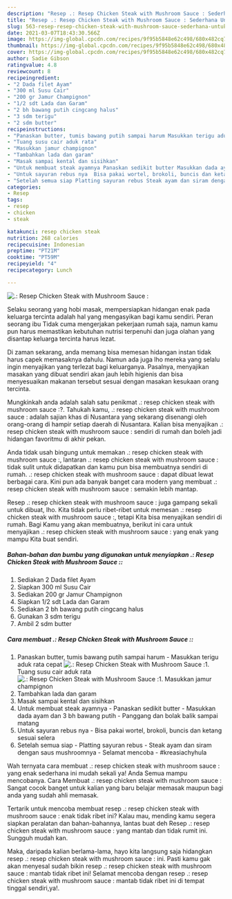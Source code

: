 ```yaml
---
description: "Resep .: Resep Chicken Steak with Mushroom Sauce : Sederhana Untuk Jualan"
title: "Resep .: Resep Chicken Steak with Mushroom Sauce : Sederhana Untuk Jualan"
slug: 563-resep-resep-chicken-steak-with-mushroom-sauce-sederhana-untuk-jualan
date: 2021-03-07T18:43:30.566Z
image: https://img-global.cpcdn.com/recipes/9f95b5848e62c498/680x482cq70/resep-chicken-steak-with-mushroom-sauce-foto-resep-utama.jpg
thumbnail: https://img-global.cpcdn.com/recipes/9f95b5848e62c498/680x482cq70/resep-chicken-steak-with-mushroom-sauce-foto-resep-utama.jpg
cover: https://img-global.cpcdn.com/recipes/9f95b5848e62c498/680x482cq70/resep-chicken-steak-with-mushroom-sauce-foto-resep-utama.jpg
author: Sadie Gibson
ratingvalue: 4.8
reviewcount: 8
recipeingredient:
- "2 Dada filet Ayam"
- "300 ml Susu Cair"
- "200 gr Jamur Champignon"
- "1/2 sdt Lada dan Garam"
- "2 bh bawang putih cingcang halus"
- "3 sdm terigu"
- "2 sdm butter"
recipeinstructions:
- "Panaskan butter, tumis bawang putih sampai harum Masukkan terigu aduk rata cepat"
- "Tuang susu cair aduk rata"
- "Masukkan jamur champignon"
- "Tambahkan lada dan garam"
- "Masak sampai kental dan sisihkan"
- "Untuk membuat steak ayamnya Panaskan sedikit butter Masukkan dada ayam dan 3 bh bawang putih Panggang dan bolak balik sampai matang"
- "Untuk sayuran rebus nya  Bisa pakai wortel, brokoli, buncis dan ketang sesuai selera"
- "Setelah semua siap Platting sayuran rebus Steak ayam dan siram dengan saus mushroomnya Selamat mencoba #kreasiachyhula"
categories:
- Resep
tags:
- resep
- chicken
- steak

katakunci: resep chicken steak 
nutrition: 268 calories
recipecuisine: Indonesian
preptime: "PT21M"
cooktime: "PT59M"
recipeyield: "4"
recipecategory: Lunch

---
```



![.: Resep Chicken Steak with Mushroom Sauce :](https://img-global.cpcdn.com/recipes/9f95b5848e62c498/680x482cq70/resep-chicken-steak-with-mushroom-sauce-foto-resep-utama.jpg)

Selaku seorang yang hobi masak, mempersiapkan hidangan enak pada keluarga tercinta adalah hal yang mengasyikan bagi kamu sendiri. Peran seorang ibu Tidak cuma mengerjakan pekerjaan rumah saja, namun kamu pun harus memastikan kebutuhan nutrisi terpenuhi dan juga olahan yang disantap keluarga tercinta harus lezat.

Di zaman  sekarang, anda memang bisa memesan hidangan instan tidak harus capek memasaknya dahulu. Namun ada juga lho mereka yang selalu ingin menyajikan yang terlezat bagi keluarganya. Pasalnya, menyajikan masakan yang dibuat sendiri akan jauh lebih higienis dan bisa menyesuaikan makanan tersebut sesuai dengan masakan kesukaan orang tercinta. 



Mungkinkah anda adalah salah satu penikmat .: resep chicken steak with mushroom sauce :?. Tahukah kamu, .: resep chicken steak with mushroom sauce : adalah sajian khas di Nusantara yang sekarang disenangi oleh orang-orang di hampir setiap daerah di Nusantara. Kalian bisa menyajikan .: resep chicken steak with mushroom sauce : sendiri di rumah dan boleh jadi hidangan favoritmu di akhir pekan.

Anda tidak usah bingung untuk memakan .: resep chicken steak with mushroom sauce :, lantaran .: resep chicken steak with mushroom sauce : tidak sulit untuk didapatkan dan kamu pun bisa membuatnya sendiri di rumah. .: resep chicken steak with mushroom sauce : dapat dibuat lewat berbagai cara. Kini pun ada banyak banget cara modern yang membuat .: resep chicken steak with mushroom sauce : semakin lebih mantap.

Resep .: resep chicken steak with mushroom sauce : juga gampang sekali untuk dibuat, lho. Kita tidak perlu ribet-ribet untuk memesan .: resep chicken steak with mushroom sauce :, tetapi Kita bisa menyajikan sendiri di rumah. Bagi Kamu yang akan membuatnya, berikut ini cara untuk menyajikan .: resep chicken steak with mushroom sauce : yang enak yang mampu Kita buat sendiri.

<!--inarticleads1-->

##### Bahan-bahan dan bumbu yang digunakan untuk menyiapkan .: Resep Chicken Steak with Mushroom Sauce ::

1. Sediakan 2 Dada filet Ayam
1. Siapkan 300 ml Susu Cair
1. Sediakan 200 gr Jamur Champignon
1. Siapkan 1/2 sdt Lada dan Garam
1. Sediakan 2 bh bawang putih cingcang halus
1. Gunakan 3 sdm terigu
1. Ambil 2 sdm butter




<!--inarticleads2-->

##### Cara membuat .: Resep Chicken Steak with Mushroom Sauce ::

1. Panaskan butter, tumis bawang putih sampai harum - Masukkan terigu aduk rata cepat
<img src="https://img-global.cpcdn.com/steps/4d3148b88baa29ce/160x128cq70/resep-chicken-steak-with-mushroom-sauce-langkah-memasak-1-foto.jpg" alt=".: Resep Chicken Steak with Mushroom Sauce :">1. Tuang susu cair aduk rata
<img src="https://img-global.cpcdn.com/steps/1f50bc6e2c4abb34/160x128cq70/resep-chicken-steak-with-mushroom-sauce-langkah-memasak-2-foto.jpg" alt=".: Resep Chicken Steak with Mushroom Sauce :">1. Masukkan jamur champignon
1. Tambahkan lada dan garam
1. Masak sampai kental dan sisihkan
1. Untuk membuat steak ayamnya - Panaskan sedikit butter - Masukkan dada ayam dan 3 bh bawang putih - Panggang dan bolak balik sampai matang
1. Untuk sayuran rebus nya  - Bisa pakai wortel, brokoli, buncis dan ketang sesuai selera
1. Setelah semua siap - Platting sayuran rebus - Steak ayam dan siram dengan saus mushroomnya - Selamat mencoba - #kreasiachyhula




Wah ternyata cara membuat .: resep chicken steak with mushroom sauce : yang enak sederhana ini mudah sekali ya! Anda Semua mampu mencobanya. Cara Membuat .: resep chicken steak with mushroom sauce : Sangat cocok banget untuk kalian yang baru belajar memasak maupun bagi anda yang sudah ahli memasak.

Tertarik untuk mencoba membuat resep .: resep chicken steak with mushroom sauce : enak tidak ribet ini? Kalau mau, mending kamu segera siapkan peralatan dan bahan-bahannya, lantas buat deh Resep .: resep chicken steak with mushroom sauce : yang mantab dan tidak rumit ini. Sungguh mudah kan. 

Maka, daripada kalian berlama-lama, hayo kita langsung saja hidangkan resep .: resep chicken steak with mushroom sauce : ini. Pasti kamu gak akan menyesal sudah bikin resep .: resep chicken steak with mushroom sauce : mantab tidak ribet ini! Selamat mencoba dengan resep .: resep chicken steak with mushroom sauce : mantab tidak ribet ini di tempat tinggal sendiri,ya!.

